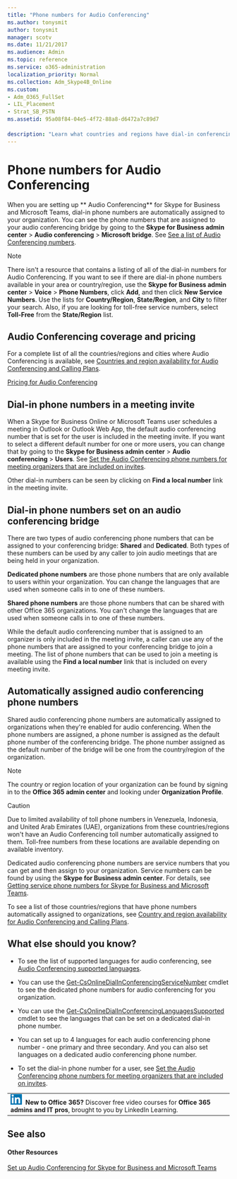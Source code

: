 ```yaml
---
title: "Phone numbers for Audio Conferencing"
ms.author: tonysmit
author: tonysmit
manager: scotv
ms.date: 11/21/2017
ms.audience: Admin
ms.topic: reference
ms.service: o365-administration
localization_priority: Normal
ms.collection: Adm_Skype4B_Online
ms.custom:
- Adm_O365_FullSet
- LIL_Placement
- Strat_SB_PSTN
ms.assetid: 95a08f84-04e5-4f72-88a8-d6472a7c89d7

description: "Learn what countries and regions have dial-in conferencing numbers, and how they are automatically assigned."
---
```


# Phone numbers for Audio Conferencing

When you are setting up ** Audio Conferencing** for Skype for Business and Microsoft Teams, dial-in phone numbers are automatically assigned to your organization. You can see the phone numbers that are assigned to your audio conferencing bridge by going to the **Skype for Business admin center** > **Audio conferencing** > **Microsoft bridge**. See [See a list of Audio Conferencing numbers](see-a-list-of-audio-conferencing-numbers.md).
  
> [!NOTE]
> There isn't a resource that contains a listing of all of the dial-in numbers for Audio Conferencing. If you want to see if there are dial-in phone numbers available in your area or country/region, use the **Skype for Business admin center** > **Voice** > **Phone Numbers**, click **Add**, and then click **New Service Numbers**. Use the lists for **Country/Region**, **State/Region**, and **City** to filter your search. Also, if you are looking for toll-free service numbers, select **Toll-Free** from the **State/Region** list.
  
## Audio Conferencing coverage and pricing

For a complete list of all the countries/regions and cities where Audio Conferencing is available, see [Countries and region availability for Audio Conferencing and Calling Plans](../country-and-region-availability-for-audio-conferencing-and-calling-plans/country-and-region-availability-for-audio-conferencing-and-calling-plans.md).
  
[Pricing for Audio Conferencing](https://products.office.com/en-us/skype-for-business/audio-conferencing#Requirements)
  
## Dial-in phone numbers in a meeting invite

When a Skype for Business Online or Microsoft Teams user schedules a meeting in Outlook or Outlook Web App, the default audio conferencing number that is set for the user is included in the meeting invite. If you want to select a different default number for one or more users, you can change that by going to the **Skype for Business admin center** > **Audio conferencing** > **Users**. See [Set the Audio Conferencing phone numbers for meeting organizers that are included on invites](set-the-audio-conferencing-phone-numbers-for-meeting-organizers-that-are-include.md).
  
Other dial-in numbers can be seen by clicking on **Find a local number** link in the meeting invite.
  
## Dial-in phone numbers set on an audio conferencing bridge

There are two types of audio conferencing phone numbers that can be assigned to your conferencing bridge: **Shared** and **Dedicated**. Both types of these numbers can be used by any caller to join audio meetings that are being held in your organization.
  
 **Dedicated phone numbers** are those phone numbers that are only available to users within your organization. You can change the languages that are used when someone calls in to one of these numbers.
  
 **Shared phone numbers** are those phone numbers that can be shared with other Office 365 organizations. You can't change the languages that are used when someone calls in to one of these numbers.
  
While the default audio conferencing number that is assigned to an organizer is only included in the meeting invite, a caller can use any of the phone numbers that are assigned to your conferencing bridge to join a meeting. The list of phone numbers that can be used to join a meeting is available using the **Find a local number** link that is included on every meeting invite.
  
## Automatically assigned audio conferencing phone numbers

Shared audio conferencing phone numbers are automatically assigned to organizations when they're enabled for audio conferencing. When the phone numbers are assigned, a phone number is assigned as the default phone number of the conferencing bridge. The phone number assigned as the default number of the bridge will be one from the country/region of the organization.
  
> [!NOTE]
> The country or region location of your organization can be found by signing in to the **Office 365 admin center** and looking under **Organization Profile**. 
  
> [!CAUTION]
> Due to limited availability of toll phone numbers in Venezuela, Indonesia, and United Arab Emirates (UAE), organizations from these countries/regions won't have an Audio Conferencing toll number automatically assigned to them. Toll-free numbers from these locations are available depending on available inventory. 
  
Dedicated audio conferencing phone numbers are service numbers that you can get and then assign to your organization. Service numbers can be found by using the **Skype for Business admin center**. For details, see [Getting service phone numbers for Skype for Business and Microsoft Teams](../what-is-phone-system-in-office-365/getting-service-phone-numbers-for-skype-for-business-and-microsoft-teams.md).
  
To see a list of those countries/regions that have phone numbers automatically assigned to organizations, see [Country and region availability for Audio Conferencing and Calling Plans](../country-and-region-availability-for-audio-conferencing-and-calling-plans/country-and-region-availability-for-audio-conferencing-and-calling-plans.md).
  
## What else should you know?

- To see the list of supported languages for audio conferencing, see [Audio Conferencing supported languages](audio-conferencing-supported-languages.md).
    
- You can use the [Get-CsOnlineDialInConferencingServiceNumber](https://go.microsoft.com/fwlink/?LinkId=617691) cmdlet to see the dedicated phone numbers for audio conferencing for you organization.
    
- You can use the [Get-CsOnlineDialInConferencingLanguagesSupported](https://go.microsoft.com/fwlink/?LinkId=617684) cmdlet to see the languages that can be set on a dedicated dial-in phone number.
    
- You can set up to 4 languages for each audio conferencing phone number - one primary and three secondary. And you can also set languages on a dedicated audio conferencing phone number.
    
- To set the dial-in phone number for a user, see [Set the Audio Conferencing phone numbers for meeting organizers that are included on invites](set-the-audio-conferencing-phone-numbers-for-meeting-organizers-that-are-include.md).
    
||
|:-----|
|![The short icon for LinkedIn Learning.](../images/7e5cb7c8-dc66-4c9a-a16d-a30f10a970bd.png) **New to Office 365?**         Discover free video courses for **Office 365 admins and IT pros**, brought to you by LinkedIn Learning. |
   
## See also

#### Other Resources

[Set up Audio Conferencing for Skype for Business and Microsoft Teams](set-up-audio-conferencing-for-skype-for-business-and-microsoft-teams.md)

